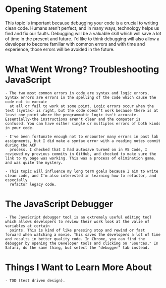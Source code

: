 # Opening Statement

This topic is important because debugging your code is a crucial to writing clean code. Humans aren't perfect, and in many ways, technology helps us find and fix our faults. Debugging will be a valuable skill which will save a lot of time in the present and future. I'd like to think debugging will also allow a developer to become familiar with common errors and with time and experience, those errors will be avoided in the future. 



# What Went Wrong? Troubleshooting JavaScript

    - The two most common errors in code are syntax and logic errors. Syntax errors are errors in the spelling of the code which cause the code not to execute   
      at all or fail to work at some point. Logic errors occur when the text (syntax) is right, but the code doesn't work because there is at least one point where the programmatic logic isn't accurate. Essentially-the instructions aren't clear and the computer is confused. You can have either single or multiples errors of both kinds in your code. 

    - I've been fortunate enough not to encounter many errors in past lab assignments, but I did make a syntax error with a reading notes commit during the ACP 
      process. I checked that I had autosave turned on in VS Code, I reviewed my previous commits in GitHub, and checked to make sure the link to my page was working. This was a process of elimination game, and was quite the mystery.

    - This topic will influence my long term goals because I aim to write clean code, and I'm also interested in learning how to refactor, and especially 
      refactor legacy code. 


# The JavaScript Debugger

    - The JavaScript debugger tool is an extremely useful editing tool which allows developers to review their work look at the valie of variables at certain 
      points. This is kind of like pressing stop and rewind or fast forward when watching a movie. This saves the developers a lot of time and results in better quality code. In Chrome, you can find the debugger by opening the Developer tools and clicking on "Sources." In Safari, do the same thing, but select the "debugger" tab instead.

# Things I Want to Learn More About

    - TDD (test driven design).
